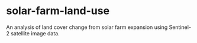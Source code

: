 # solar-farm-land-use
An analysis of land cover change from solar farm expansion using Sentinel-2 satellite image data.
